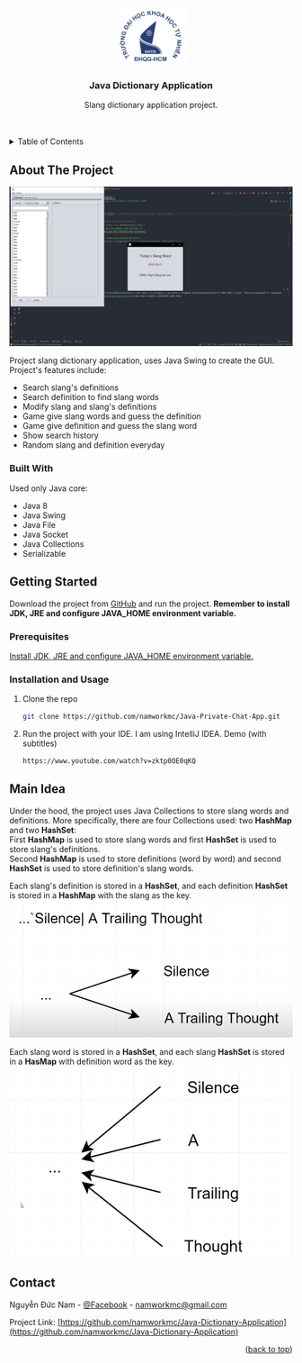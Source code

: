 <div id="top"></div>
<!--
*** Thanks for checking out the Best-README-Template. If you have a suggestion
*** that would make this better, please fork the repo and create a pull request
*** or simply open an issue with the tag "enhancement".
*** Don't forget to give the project a star!
*** Thanks again! Now go create something AMAZING! :D
-->



<!-- PROJECT SHIELDS -->
<!--
*** I'm using markdown "reference style" links for readability.
*** Reference links are enclosed in brackets [ ] instead of parentheses ( ).
*** See the bottom of this document for the declaration of the reference variables
*** for contributors-url, forks-url, etc. This is an optional, concise syntax you may use.
*** https://www.markdownguide.org/basic-syntax/#reference-style-links
-->

[comment]: <> ([![Contributors][contributors-shield]][contributors-url])

[comment]: <> ([![Forks][forks-shield]][forks-url])

[comment]: <> ([![Stargazers][stars-shield]][stars-url])

[comment]: <> ([![Issues][issues-shield]][issues-url])

[comment]: <> ([![MIT License][license-shield]][license-url])

[comment]: <> ([![LinkedIn][linkedin-shield]][linkedin-url])



<!-- PROJECT LOGO -->
<br />
<div align="center">
  <a href="https://github.com/namworkmc/Project-A-star-Path-Finding">
    <img src="images/logo.png" alt="Logo" width="25%">
  </a>

<h3 align="center">Java Dictionary Application</h3>

  <p align="center">
    Slang dictionary application project.
    <br />
    <br />
    <br />
  </p>
</div>



<!-- TABLE OF CONTENTS -->
<details>
  <summary>Table of Contents</summary>
  <ol>
    <li>
      <a href="#about-the-project">About The Project</a>
      <ul>
        <li><a href="#built-with">Built With</a></li>
      </ul>
    </li>
    <li>
      <a href="#getting-started">Getting Started</a>
      <ul>
        <li><a href="#prerequisites">Prerequisites</a></li>
        <li><a href="#installation">Installation</a></li>
      </ul>
    </li>
    <li><a href="#usage">Usage</a></li>
    <li><a href="#idea">Idea</a></li>
    <li><a href="#contact">Contact</a></li>
  </ol>
</details>



<!-- ABOUT THE PROJECT -->
<a id="about-the-project"></a>

## About The Project

[![Product Name Screen Shot][product-screenshot]](https://github.com/namworkmc/Java-Dictionary-Application/blob/main/images/img.png?raw=true)

Project slang dictionary application, uses Java Swing to create the GUI. Project's features include:

- Search slang's definitions
- Search definition to find slang words
- Modify slang and slang's definitions
- Game give slang words and guess the definition
- Game give definition and guess the slang word
- Show search history
- Random slang and definition everyday

<a id="built-with"></a>

### Built With

Used only Java core:

- Java 8
- Java Swing
- Java File
- Java Socket
- Java Collections
- Serializable

<!-- GETTING STARTED -->
<a id="getting-started"></a>

## Getting Started

Download the project from [GitHub](https://github.com/namworkmc/Java-Dictionary-Application) and run the project.
**Remember to install JDK, JRE and configure JAVA_HOME environment variable.**

<a id="prerequisites"></a>

### Prerequisites

[Install JDK, JRE and configure JAVA_HOME environment variable.](https://youtu.be/IJ-PJbvJBGs)

<a id="installation"></a>

### Installation and Usage

1. Clone the repo
   ```sh
   git clone https://github.com/namworkmc/Java-Private-Chat-App.git
   ```
2. Run the project with your IDE. I am using IntelliJ IDEA. Demo (with subtitles)
   ```sh
   https://www.youtube.com/watch?v=zktp0OE0qKQ
   ```

<!-- IDEA -->
<a id="idea"></a>

## Main Idea

Under the hood, the project uses Java Collections to store slang words and definitions.
More specifically, there are four Collections used: two **HashMap** and two **HashSet**:<br />
First **HashMap** is used to store slang words and first **HashSet** is used to store slang's definitions.<br />
Second **HashMap** is used to store definitions (word by word) and second **HashSet** is used to store definition's slang words.

Each slang's definition is stored in a **HashSet**, and each definition **HashSet** is stored in a **HashMap**
with the slang as the key. 
![img.png](images/img2.png)

Each slang word is stored in a **HashSet**, 
and each slang **HashSet** is stored in a **HasMap** with definition word as the key.
![img_1.png](images/img3.png)

<!-- CONTACT -->
<a id="contact"></a>

## Contact

Nguyễn Đức Nam - [@Facebook](https://www.facebook.com/DucNamHCMUS) - namworkmc@gmail.com<br>

Project Link: [https://github.com/namworkmc/Java-Dictionary-Application](https://github.com/namworkmc/Java-Dictionary-Application)

<p align="right">(<a href="#top">back to top</a>)</p>


[contributors-shield]: https://img.shields.io/github/contributors/othneildrew/Best-README-Template.svg?style=for-the-badge

[contributors-url]: https://github.com/othneildrew/Best-README-Template/graphs/contributors

[forks-shield]: https://img.shields.io/github/forks/othneildrew/Best-README-Template.svg?style=for-the-badge

[forks-url]: https://github.com/othneildrew/Best-README-Template/network/members

[stars-shield]: https://img.shields.io/github/stars/othneildrew/Best-README-Template.svg?style=for-the-badge

[stars-url]: https://github.com/othneildrew/Best-README-Template/stargazers

[issues-shield]: https://img.shields.io/github/issues/othneildrew/Best-README-Template.svg?style=for-the-badge

[issues-url]: https://github.com/othneildrew/Best-README-Template/issues

[license-shield]: https://img.shields.io/github/license/othneildrew/Best-README-Template.svg?style=for-the-badge

[license-url]: https://github.com/othneildrew/Best-README-Template/blob/master/LICENSE.txt

[linkedin-shield]: https://img.shields.io/badge/-LinkedIn-black.svg?style=for-the-badge&logo=linkedin&colorB=555

[linkedin-url]: https://linkedin.com/in/othneildrew

[product-screenshot]: images/img.png

